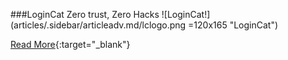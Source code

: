 ###LoginCat
Zero trust, Zero Hacks
![LoginCat!] (articles/.sidebar/articleadv.md/lclogo.png =120x165 "LoginCat")

[Read More](http://logincat.com){:target="_blank"}